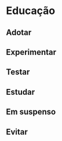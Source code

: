 Educação
========


Adotar
------


Experimentar
------------


Testar
------


Estudar
-------


Em suspenso
-----------


Evitar
------

